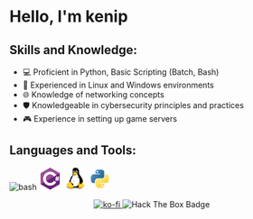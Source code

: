 # Hello, I'm kenip

## Skills and Knowledge:

- 💻 Proficient in Python, Basic Scripting (Batch, Bash)
- 🐧 Experienced in Linux and Windows environments
- 🌐 Knowledge of networking concepts
- 🛡️ Knowledgeable in cybersecurity principles and practices
- 🎮 Experience in setting up game servers

## Languages and Tools:

<p align="left">
  <img src="https://www.vectorlogo.zone/logos/gnu_bash/gnu_bash-icon.svg" alt="bash" width="40" height="40"/>
  <img src="https://raw.githubusercontent.com/devicons/devicon/master/icons/csharp/csharp-original.svg" alt="csharp" width="40" height="40"/>
  <img src="https://raw.githubusercontent.com/devicons/devicon/master/icons/linux/linux-original.svg" alt="linux" width="40" height="40"/>
  <img src="https://raw.githubusercontent.com/devicons/devicon/master/icons/python/python-original.svg" alt="python" width="40" height="40"/>
</p>

<p align="center">
  <a href="https://ko-fi.com/kenip" target="_blank" rel="noreferrer">
    <img src="https://ko-fi.com/img/githubbutton_sm.svg" alt="ko-fi"/>
  </a>
  <img src="https://www.hackthebox.eu/badge/image/686203" alt="Hack The Box Badge"/>
</p>

